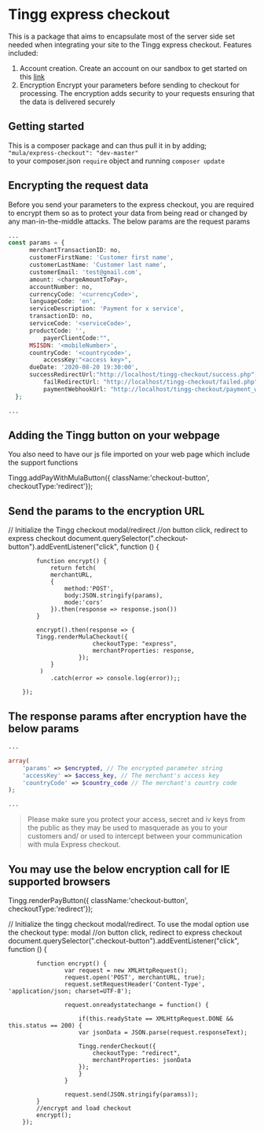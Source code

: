 # Tingg express checkout
This is a package that aims to encapsulate most of the server side set needed when integrating your site to the Tingg express checkout. Features included:
1. Account creation. 
Create an account on our sandbox to get started on this [link](https://developer.tingg.africa/checkout/v2/portal/#/register/user)
2. Encryption
Encrypt your parameters before sending to checkout for processing. The encryption adds security to your requests ensuring that the data is delivered securely

## Getting started
This is a composer package and can thus pull it in by adding; <br>
`"mula/express-checkout": "dev-master"`<br>
to your composer.json `require` object and running 
`composer update`

## Encrypting the request data
Before you send your parameters to the express checkout, you are required to encrypt them so as to protect your data from being read or changed by any man-in-the-middle attacks. The below params are the request params

```php
...
const params = {
	  merchantTransactionID: no,
	  customerFirstName: 'Customer first name',
	  customerLastName: 'Customer last name',
	  customerEmail: 'test@gmail.com',
	  amount: <chargeAmountToPay>,
	  accountNumber: no,
	  currencyCode: '<currencyCode>',
	  languageCode: 'en',
	  serviceDescription: 'Payment for x service',
	  transactionID: no,
	  serviceCode: '<serviceCode>',
	  productCode: '',
      	  payerClientCode:"",
	  MSISDN: '<mobileNumber>',
	  countryCode: '<countrycode>',
          accessKey:"<access key>",
	  dueDate: '2020-08-20 19:30:00',
	  successRedirectUrl:"http://localhost/tingg-checkout/success.php",
          failRedirectUrl: "http://localhost/tingg-checkout/failed.php",
          paymentWebhookUrl: "http://localhost/tingg-checkout/payment_webhook.php"
  };

...
```

## Adding the Tingg button on your webpage
<!-- The "Pay with Tingg" button needs to have the "checkout-button" class -->
<a class="checkout-button"></a>

You also need to have our js file imported on your web page which include the support functions
<script id="mula-checkout-library" type="text/javascript" src="https://developer.tingg.africa/checkout/v2/tingg-checkout.js" charset="utf-8"></script>

Tingg.addPayWithMulaButton({ className:'checkout-button', checkoutType:'redirect'});

## Send the params to the encryption URL
 // Initialize the Tingg checkout modal/redirect
            //on button click, redirect to express checkout
            document.querySelector(".checkout-button").addEventListener("click", function () {

		    function encrypt() {
		        return fetch(
				merchantURL, 
				{
					method:'POST', 
					body:JSON.stringify(params),
					mode:'cors'
				}).then(response => response.json())
		    }

		    encrypt().then(response => {
			Tingg.renderMulaCheckout({
		                    checkoutType: "express",
                		    merchantProperties: response,
	        	        });
			    }
		   	 )
			    .catch(error => console.log(error));;

	    });

## The response params after encryption have the below params
```php
...

array(
    'params' => $encrypted, // The encrypted parameter string
    'accessKey' => $access_key, // The merchant's access key
    'countryCode' => $country_code // The merchant's country code
);

...
```
> Please make sure you protect your access, secret and iv keys from the public as they may be used to masquerade as you to your customers and/ or used to intercept between your communication with mula Express checkout.

## You may use the below encryption call for IE supported browsers
Tingg.renderPayButton({ className:'checkout-button', checkoutType:'redirect'});

  // Initialize the tingg checkout modal/redirect. To use the modal option use the checkout type: modal
            //on button click, redirect to express checkout
            document.querySelector(".checkout-button").addEventListener("click", function () {

		    function encrypt() {
					var request = new XMLHttpRequest();
					request.open('POST', merchantURL, true);
					request.setRequestHeader('Content-Type', 'application/json; charset=UTF-8');

					request.onreadystatechange = function() {

					    if(this.readyState == XMLHttpRequest.DONE && this.status == 200) {
						var jsonData = JSON.parse(request.responseText);

						Tingg.renderCheckout({
						    checkoutType: "redirect",
						    merchantProperties: jsonData
						});
					    }
					}

					request.send(JSON.stringify(paramss));
		    }
			//encrypt and load checkout
			encrypt();
	    });
